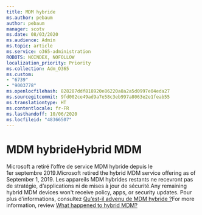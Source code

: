 ```yaml
---
title: MDM hybride
ms.author: pebaum
author: pebaum
manager: scotv
ms.date: 08/03/2020
ms.audience: Admin
ms.topic: article
ms.service: o365-administration
ROBOTS: NOINDEX, NOFOLLOW
localization_priority: Priority
ms.collection: Adm_O365
ms.custom:
- "6739"
- "9003778"
ms.openlocfilehash: 828287ddf818920e86220a8a2a5d0997e04eda27
ms.sourcegitcommit: 9fd002ce49ad9a7e58c3eb997a8063e2e1feab55
ms.translationtype: HT
ms.contentlocale: fr-FR
ms.lasthandoff: 10/06/2020
ms.locfileid: "48366507"
---
```

# <a name="hybrid-mdm"></a><span data-ttu-id="f533e-102">MDM hybride</span><span class="sxs-lookup"><span data-stu-id="f533e-102">Hybrid MDM</span></span>

<span data-ttu-id="f533e-103">Microsoft a retiré l’offre de service MDM hybride depuis le 1er septembre 2019.</span><span class="sxs-lookup"><span data-stu-id="f533e-103">Microsoft retired the hybrid MDM service offering as of September 1, 2019.</span></span> <span data-ttu-id="f533e-104">Les appareils MDM hybrides restants ne recevront pas de stratégie, d’applications ni de mises à jour de sécurité.</span><span class="sxs-lookup"><span data-stu-id="f533e-104">Any remaining hybrid MDM devices won't receive policy, apps, or security updates.</span></span> <span data-ttu-id="f533e-105">Pour plus d’informations, consultez [Qu’est-il advenu de MDM hybride ?](https://docs.microsoft.com/configmgr/mdm/understand/what-happened-to-hybrid)</span><span class="sxs-lookup"><span data-stu-id="f533e-105">For more information, review [What happened to hybrid MDM?](https://docs.microsoft.com/configmgr/mdm/understand/what-happened-to-hybrid)</span></span>